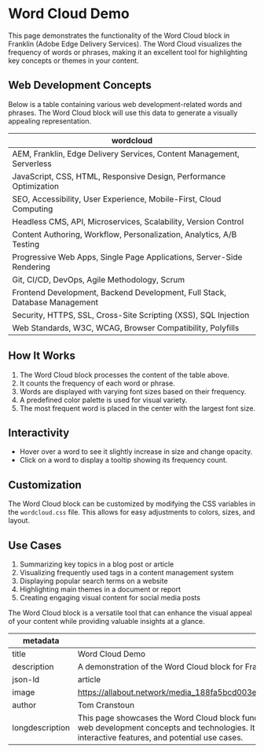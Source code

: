 # Word Cloud Demo

This page demonstrates the functionality of the Word Cloud block in Franklin (Adobe Edge Delivery Services). The Word Cloud visualizes the frequency of words or phrases, making it an excellent tool for highlighting key concepts or themes in your content.

## Web Development Concepts

Below is a table containing various web development-related words and phrases. The Word Cloud block will use this data to generate a visually appealing representation.

| wordcloud |
|-----------|
| AEM, Franklin, Edge Delivery Services, Content Management, Serverless |
| JavaScript, CSS, HTML, Responsive Design, Performance Optimization |
| SEO, Accessibility, User Experience, Mobile-First, Cloud Computing |
| Headless CMS, API, Microservices, Scalability, Version Control |
| Content Authoring, Workflow, Personalization, Analytics, A/B Testing |
| Progressive Web Apps, Single Page Applications, Server-Side Rendering |
| Git, CI/CD, DevOps, Agile Methodology, Scrum |
| Frontend Development, Backend Development, Full Stack, Database Management |
| Security, HTTPS, SSL, Cross-Site Scripting (XSS), SQL Injection |
| Web Standards, W3C, WCAG, Browser Compatibility, Polyfills |

## How It Works

1. The Word Cloud block processes the content of the table above.
2. It counts the frequency of each word or phrase.
3. Words are displayed with varying font sizes based on their frequency.
4. A predefined color palette is used for visual variety.
5. The most frequent word is placed in the center with the largest font size.

## Interactivity

- Hover over a word to see it slightly increase in size and change opacity.
- Click on a word to display a tooltip showing its frequency count.

## Customization

The Word Cloud block can be customized by modifying the CSS variables in the `wordcloud.css` file. This allows for easy adjustments to colors, sizes, and layout.

## Use Cases

1. Summarizing key topics in a blog post or article
2. Visualizing frequently used tags in a content management system
3. Displaying popular search terms on a website
4. Highlighting main themes in a document or report
5. Creating engaging visual content for social media posts

The Word Cloud block is a versatile tool that can enhance the visual appeal of your content while providing valuable insights at a glance.

| metadata |  |
|----------|------|
| title | Word Cloud Demo |
| description | A demonstration of the Word Cloud block for Franklin |
| json-ld | article |
| image | https://allabout.network/media_188fa5bcd003e5a2d56e7ad3ca233300c9e52f1e5.png |
| author | Tom Cranstoun |
| longdescription | This page showcases the Word Cloud block functionality in Franklin, visualizing common web development concepts and technologies. It demonstrates how to use the block, its interactive features, and potential use cases. |
